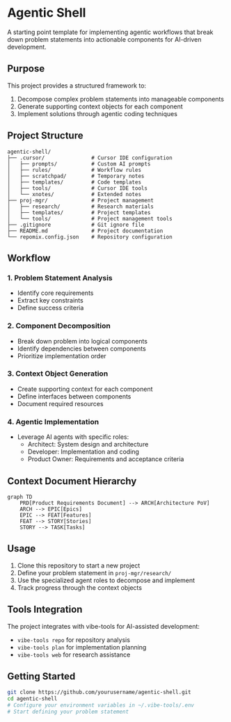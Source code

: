 # Agentic Shell

A starting point template for implementing agentic workflows that break down problem statements into actionable components for AI-driven development.

## Purpose

This project provides a structured framework to:

1. Decompose complex problem statements into manageable components
2. Generate supporting context objects for each component
3. Implement solutions through agentic coding techniques

## Project Structure

```
agentic-shell/
├── .cursor/               # Cursor IDE configuration
│   ├── prompts/           # Custom AI prompts
│   ├── rules/             # Workflow rules
│   ├── scratchpad/        # Temporary notes
│   ├── templates/         # Code templates
│   ├── tools/             # Cursor IDE tools
│   └── xnotes/            # Extended notes
├── proj-mgr/              # Project management
│   ├── research/          # Research materials
│   ├── templates/         # Project templates
│   └── tools/             # Project management tools
├── .gitignore             # Git ignore file
├── README.md              # Project documentation
└── repomix.config.json    # Repository configuration
```

## Workflow

### 1. Problem Statement Analysis
- Identify core requirements
- Extract key constraints
- Define success criteria

### 2. Component Decomposition
- Break down problem into logical components
- Identify dependencies between components
- Prioritize implementation order

### 3. Context Object Generation
- Create supporting context for each component
- Define interfaces between components
- Document required resources

### 4. Agentic Implementation
- Leverage AI agents with specific roles:
  - Architect: System design and architecture
  - Developer: Implementation and coding
  - Product Owner: Requirements and acceptance criteria

## Context Document Hierarchy

```mermaid
graph TD
    PRD[Product Requirements Document] --> ARCH[Architecture PoV]
    ARCH --> EPIC[Epics]
    EPIC --> FEAT[Features]
    FEAT --> STORY[Stories]
    STORY --> TASK[Tasks]
```

## Usage

1. Clone this repository to start a new project
2. Define your problem statement in `proj-mgr/research/`
3. Use the specialized agent roles to decompose and implement
4. Track progress through the context objects

## Tools Integration

The project integrates with vibe-tools for AI-assisted development:

- `vibe-tools repo` for repository analysis
- `vibe-tools plan` for implementation planning
- `vibe-tools web` for research assistance

## Getting Started

```bash
git clone https://github.com/yourusername/agentic-shell.git
cd agentic-shell
# Configure your environment variables in ~/.vibe-tools/.env
# Start defining your problem statement
```
